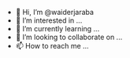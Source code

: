 - 👋 Hi, I’m @waiderjaraba
- 👀 I’m interested in ...
- 🌱 I’m currently learning ...
- 💞️ I’m looking to collaborate on ...
- 📫 How to reach me ...

<!---
waiderjaraba/waiderjaraba is a ✨ special ✨ repository because its `README.md` (this file) appears on your GitHub profile.
You can click the Preview link to take a look at your changes.
--->
